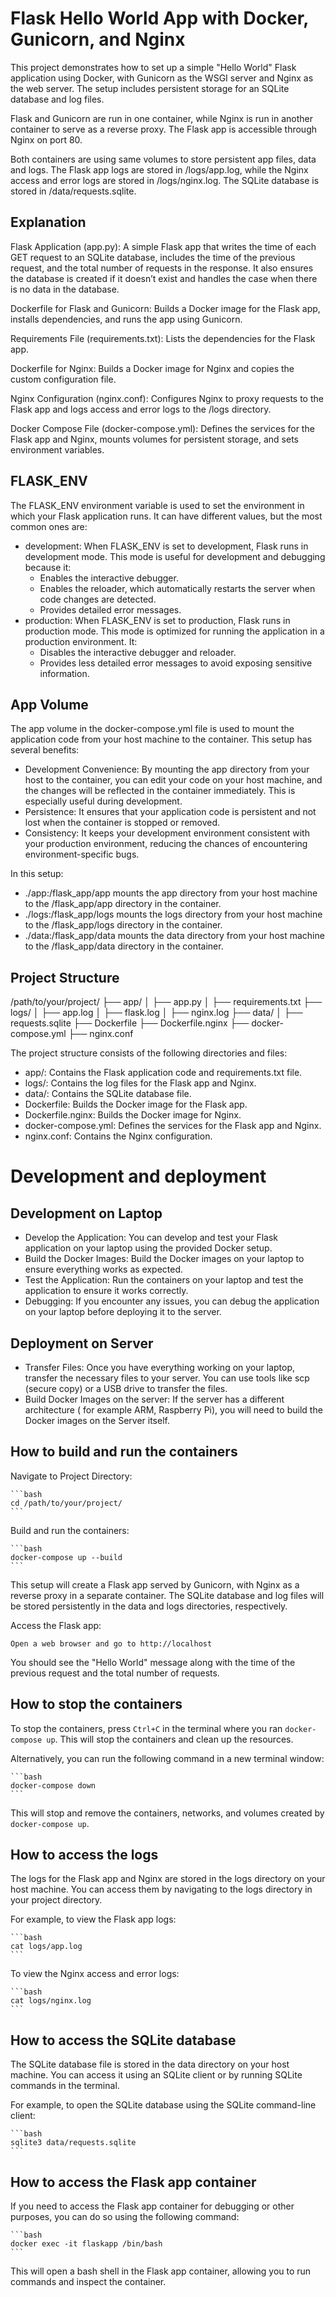 # Flask Hello World App with Docker, Gunicorn, and Nginx

This project demonstrates how to set up a simple "Hello World" Flask application using Docker, with Gunicorn as the WSGI server and Nginx as the web server. The setup includes persistent storage for an SQLite database and log files.

Flask and Gunicorn are run in one container, while Nginx is run in another container to serve as a reverse proxy. The Flask app is accessible through Nginx on port 80.

Both containers are using same volumes to store persistent app files, data and logs. The Flask app logs are stored in /logs/app.log, while the Nginx access and error logs are stored in /logs/nginx.log. The SQLite database is stored in /data/requests.sqlite.

## Explanation

Flask Application (app.py): A simple Flask app that writes the time of each GET request to an SQLite database, includes the time of the previous request, and the total number of requests in the response. It also ensures the database is created if it doesn’t exist and handles the case when there is no data in the database.

Dockerfile for Flask and Gunicorn: Builds a Docker image for the Flask app, installs dependencies, and runs the app using Gunicorn.

Requirements File (requirements.txt): Lists the dependencies for the Flask app.

Dockerfile for Nginx: Builds a Docker image for Nginx and copies the custom configuration file.

Nginx Configuration (nginx.conf): Configures Nginx to proxy requests to the Flask app and logs access and error logs to the /logs directory.

Docker Compose File (docker-compose.yml): Defines the services for the Flask app and Nginx, mounts volumes for persistent storage, and sets environment variables.

## FLASK_ENV

The FLASK_ENV environment variable is used to set the environment in which your Flask application runs. It can have different values, but the most common ones are:

- development: When FLASK_ENV is set to development, Flask runs in development mode. This mode is useful for development and debugging because it:
    - Enables the interactive debugger.
    - Enables the reloader, which automatically restarts the server when code changes are detected.
    - Provides detailed error messages.
 - production: When FLASK_ENV is set to production, Flask runs in production mode. This mode is optimized for running the application in a production environment. It:
    - Disables the interactive debugger and reloader.
    - Provides less detailed error messages to avoid exposing sensitive information.

## App Volume

The app volume in the docker-compose.yml file is used to mount the application code from your host machine to the container. This setup has several benefits:

 - Development Convenience: By mounting the app directory from your host to the container, you can edit your code on your host machine, and the changes will be reflected in the container immediately. This is especially useful during development.
 - Persistence: It ensures that your application code is persistent and not lost when the container is stopped or removed.
 - Consistency: It keeps your development environment consistent with your production environment, reducing the chances of encountering environment-specific bugs.

In this setup:

 - ./app:/flask_app/app mounts the app directory from your host machine to the /flask_app/app directory in the container.
 - ./logs:/flask_app/logs mounts the logs directory from your host machine to the /flask_app/logs directory in the container.
 - ./data:/flask_app/data mounts the data directory from your host machine to the /flask_app/data directory in the container.

## Project Structure

/path/to/your/project/
├── app/
│   ├── app.py
│   ├── requirements.txt
├── logs/
│   ├── app.log
│   ├── flask.log
│   ├── nginx.log
├── data/
│   ├── requests.sqlite
├── Dockerfile
├── Dockerfile.nginx
├── docker-compose.yml
├── nginx.conf

The project structure consists of the following directories and files:

 - app/: Contains the Flask application code and requirements.txt file.
 - logs/: Contains the log files for the Flask app and Nginx.
 - data/: Contains the SQLite database file.
 - Dockerfile: Builds the Docker image for the Flask app.
 - Dockerfile.nginx: Builds the Docker image for Nginx.
 - docker-compose.yml: Defines the services for the Flask app and Nginx.
 - nginx.conf: Contains the Nginx configuration.

# Development and deployment

## Development on Laptop
 - Develop the Application: You can develop and test your Flask application on your laptop using the provided Docker setup.
 - Build the Docker Images: Build the Docker images on your laptop to ensure everything works as expected.
 - Test the Application: Run the containers on your laptop and test the application to ensure it works correctly.
 - Debugging: If you encounter any issues, you can debug the application on your laptop before deploying it to the server.

## Deployment on Server
 - Transfer Files: Once you have everything working on your laptop, transfer the necessary files to your server. You can use tools like scp (secure copy) or a USB drive to transfer the files.
 - Build Docker Images on the server: If the server has a different architecture ( for example ARM, Raspberry Pi), you will need to build the Docker images on the Server itself.

## How to build and run the containers

Navigate to Project Directory:

    ```bash
    cd /path/to/your/project/
    ```

Build and run the containers:
    
    ```bash
    docker-compose up --build
    ```

This setup will create a Flask app served by Gunicorn, with Nginx as a reverse proxy in a separate container. The SQLite database and log files will be stored persistently in the data and logs directories, respectively.

Access the Flask app:

    Open a web browser and go to http://localhost

You should see the "Hello World" message along with the time of the previous request and the total number of requests.

## How to stop the containers

To stop the containers, press `Ctrl+C` in the terminal where you ran `docker-compose up`. This will stop the containers and clean up the resources.

Alternatively, you can run the following command in a new terminal window:

    ```bash
    docker-compose down
    ```

This will stop and remove the containers, networks, and volumes created by `docker-compose up`.

## How to access the logs

The logs for the Flask app and Nginx are stored in the logs directory on your host machine. You can access them by navigating to the logs directory in your project directory.

For example, to view the Flask app logs:

    ```bash
    cat logs/app.log
    ```

To view the Nginx access and error logs:

    ```bash
    cat logs/nginx.log
    ```

## How to access the SQLite database

The SQLite database file is stored in the data directory on your host machine. You can access it using an SQLite client or by running SQLite commands in the terminal.

For example, to open the SQLite database using the SQLite command-line client:

    ```bash
    sqlite3 data/requests.sqlite
    ```

## How to access the Flask app container

If you need to access the Flask app container for debugging or other purposes, you can do so using the following command:

    ```bash
    docker exec -it flaskapp /bin/bash
    ```

This will open a bash shell in the Flask app container, allowing you to run commands and inspect the container.

